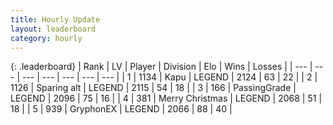 ```yaml
---
title: Hourly Update
layout: leaderboard
category: hourly
---
```


{: .leaderboard}
| Rank | LV | Player | Division | Elo | Wins | Losses |
| --- | --- | --- | --- | --- | --- | --- |
| <span data-change="0">1</span> | 1134 | <span title="ID: 204953">Kapu</span> | LEGEND | <span data-change="6">2124</span> | <span data-change="4">63</span> | <span data-change="1">22</span> |
| <span data-change="0">2</span> | 1126 | <span title="ID: 203132">Sparing alt</span> | LEGEND | <span data-change="0">2115</span> | <span data-change="0">54</span> | <span data-change="0">18</span> |
| <span data-change="0">3</span> | 166 | <span title="ID: 421732">PassingGrade</span> | LEGEND | <span data-change="0">2096</span> | <span data-change="0">75</span> | <span data-change="0">16</span> |
| <span data-change="0">4</span> | 381 | <span title="ID: 382502">Merry Christmas</span> | LEGEND | <span data-change="0">2068</span> | <span data-change="0">51</span> | <span data-change="0">18</span> |
| <span data-change="0">5</span> | 939 | <span title="ID: 315148">GryphonEX</span> | LEGEND | <span data-change="0">2066</span> | <span data-change="0">88</span> | <span data-change="0">40</span> |